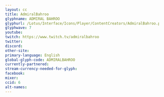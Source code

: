 ```yaml
---
layout: cc
title: AdmiralBahroo
glyphname: ADMIRAL BAHROO
glyphurl: /Lotus/Interface/Icons/Player/ContentCreators/AdmiralBahroo.png
glyphwave: 7
youtube:
twitch: https://www.twitch.tv/admiralbahroo
twitter:
discord:
other-site:
primary-language: English
global-glyph-code: ADMIRALBAHROO
currently-partnered:
stream-currency-needed-for-glyph:
facebook:
mixer:
ccid: 6
alt-names:
---
```

